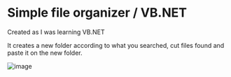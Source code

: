 # Simple file organizer / VB.NET

Created as I was learning VB.NET

It creates a new folder according to what you searched, cut files found and paste it on the new folder.

![image](https://github.com/undie-ying/file-organizer/assets/67304574/fcfcde88-9c19-4f15-af70-8165ba69e289)
